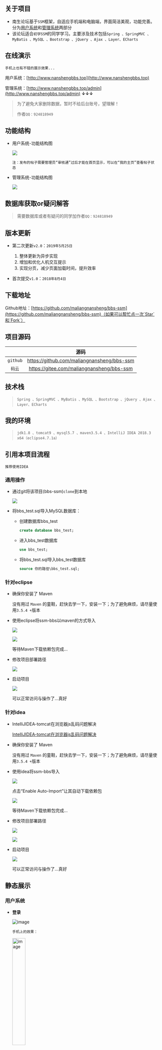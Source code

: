 ## 关于项目

- 南生论坛基于`SSM`框架，自适应手机端和电脑端，界面简洁美观，功能完善。分为[用户系统](http://www.nanshengbbs.top)和[管理系统](http://www.nanshengbbs.top/admin)两部分
- 该论坛适合`初学SSM`的同学学习。主要涉及技术包括`Spring 、SpringMVC 、MyBatis 、MySQL 、Bootstrap 、jQuery 、Ajax 、Layer、ECharts`

## 在线演示

`手机上也有不错的展示效果...`

用户系统：[http://www.nanshengbbs.top](http://www.nanshengbbs.top)

管理系统：[http://www.nanshengbbs.top/admin](http://www.nanshengbbs.top/admin)    **↓↓↓**

> 为了避免大家删除数据，暂时不给后台账号，望理解！
>
> 作者`QQ：924818949`

## 功能结构

- 用户系统-功能结构图

  ![](picture/用户系统功能结构图.png)

  `注：发布的帖子需要管理员“审核通”过后才能在首页显示，可以在“我的主页”查看帖子状态`

- 管理系统-功能结构图

  ![](picture/管理系统功能结构图.png)

## 数据库获取or疑问解答

> 需要数据库或者有疑问的同学加作者`QQ：924818949`

## 版本更新

- 第二次更新`v2.0`：`2019年5月25日`
  1. 整体更新为异步实现
  2. 增加和优化人机交互提示
  3. 实现分页，减少页面加载时间，提升效率

- 首次提交`v1.0`：`2018年8月4日`

## 下载地址

Github地址：[https://github.com/maliangnansheng/bbs-ssm](https://github.com/maliangnansheng/bbs-ssm)（如果可以帮忙点一次`Star`和`Fork`）

## 项目源码

|          |                     源码                     |
| :------: | :------------------------------------------: |
| `github` | <https://github.com/maliangnansheng/bbs-ssm> |
|  `码云`  | <https://gitee.com/maliangnansheng/bbs-ssm>  |

## 技术栈

> `Spring 、SpringMVC 、MyBatis 、MySQL 、Bootstrap 、jQuery 、Ajax 、Layer、ECharts`

## 我的环境

> `jdk1.8 、tomcat9 、mysql5.7 、maven3.5.4 、IntelliJ IDEA 2018.3 x64（eclipse4.7.1a）`

## 引用本项目流程

`推荐使用IDEA`

### 通用操作

- 通过git将该项目(bbs-ssm)`clone`到本地

  ![](picture/clone.png)

- 将bbs_test.sql导入MySQL数据库：

  - 创建数据库bbs_test

    ```sql
    create database bbs_test;
    ```

  - 进入bbs_test数据库

    ```sql
    use bbs_test;
    ```

  - 将bbs_test.sql导入bbs_test数据库

    ```sql
    source 你的路径\bbs_test.sql;
    ```

### 针对eclipse

- 确保你安装了 Maven

  没有用过 `Maven` 的童鞋，赶快去学一下，安装一下；为了避免麻烦，请尽量使用`3.5.4 +`版本

- 使用eclipse将ssm-bbs以maven的方式导入

  ![](picture/maven1.png)

  ![](picture/maven2.png)

  等待Maven下载依赖包完成...

- 修改项目部署路径

  ![](picture/tomcat.png)

- 启动项目

  ![](picture/run.png)

  可以正常访问与操作了...真好

### 针对idea

- IntelliJIDEA-tomcat在浏览器js乱码问题解决

  [IntelliJIDEA-tomcat在浏览器js乱码问题解决](http://blog.nanshengbbs.top:8080/2019/04/28/IntelliJIDEA-tomcat%E5%9C%A8%E6%B5%8F%E8%A7%88%E5%99%A8js%E4%B9%B1%E7%A0%81%E9%97%AE%E9%A2%98%E8%A7%A3%E5%86%B3/)

- 确保你安装了 Maven

  没有用过 `Maven` 的童鞋，赶快去学一下，安装一下；为了避免麻烦，请尽量使用`3.5.4 +`版本

- 使用idea将ssm-bbs导入

  ![](picture/idea001.png)

  点击“Enable Auto-Import”让其自动下载依赖包

  ![](picture/idea002.png)

  等待Maven下载依赖包完成...

- 修改项目部署路径

  ![](/picture/idea003.png)

  ![](picture/idea004.png)

- 启动项目

  ![](picture/idea005.png)

  可以正常访问与操作了...真好

## 静态展示

### 用户系统

- **登录**

  ![image](picture/用户-登录2.png)

  `手机上的效果：`

  <img src="picture/手机-登录.jpg" alt="image" width="30%;" />

- **注册**

  ![image](picture/用户-注册.png)

  `手机上的效果：`

  <img src="picture/手机-注册.jpg" alt="image" width="30%;" />

- **首页-登录前**

  ![image](picture/用户-首页-登录前.png)

  `手机上的效果：`

  <img src="picture/手机-首页-登录前.jpg" alt="image" width="30%;" />

- **首页-登录后**

  ![image](picture/用户-首页-登陆后.png)

  `手机上的效果：`

  <img src="picture/手机-首页-登录后.jpg" alt="image" width="30%;" />

- **发帖**

  ![image](picture/用户-发帖2.png)

  `手机上的效果：`

  <img src="picture/手机-发帖.jpg" alt="image" width="30%;" />

- **个人主页**

  ![image](picture/用户-个人主页2.png)

  `手机上的效果：`

  <img src="picture/手机-个人主页.jpg" alt="image" width="30%;" />

- **编辑个人资料**

  ![image](picture/用户-编辑个人资料2.png)

  `手机上的效果：`

  <img src="picture/手机-编辑个人资料.jpg" alt="image" width="30%;" />

- **基本信息设置**

  ![image](picture/用户-基本信息设置2.png)

  `手机上的效果：`

  <img src="picture/手机-基本信息设置.jpg" alt="image" width="30%;" />

- **修改头像**

  ![image](picture/用户-上传头像2.png)

  `手机上的效果：`

  <img src="picture/手机-修改头像.jpg" alt="image" width="30%;" />

- **动态**

  ![image](picture/用户-动态.png)

  `手机上的效果：`

  <img src="picture/手机-动态.jpg" alt="image" width="30%;" />

- **回答**

  ![image](picture/用户-回答.png)

  `手机上的效果：`

  <img src="picture/手机-回复.jpg" alt="image" width="30%;" />

- **关注**

  ![image](picture/用户-关注.png)

  `手机上的效果：`

  <img src="picture/手机-关注.jpg" alt="image" width="30%;" />

- **收藏**

  ![image](picture/用户-收藏.png)

  `手机上的效果：`

  <img src="picture/手机-收藏.jpg" alt="image" width="30%;" />

- **相册**

  ![image](picture/用户-相册.png)

  `手机上的效果：`

  <img src="picture/手机-相册.jpg" alt="image" width="30%;" />

- **有照片的相册**

  ![image](picture/用户-照片-有.png)

  `手机上的效果：`

  <img src="picture/手机-有照片的相册.jpg" alt="image" width="30%;" />

- **无照片的相册**

  ![image](picture/用户-照片-无.png)

  `手机上的效果：`

  <img src="picture/手机-无照片的相册.jpg" alt="image" width="30%;" />

### 管理员系统

- **登录**

  ![image](picture/管理员-登录2.png)

- **初始页面**

  ![image](picture/管理员-初始页面.png)

- **用户管理**

  ![image](picture/管理员-用户管理2.png)

- **帖子管理**

  ![image](picture/管理员-帖子管理2.png)

- **版块管理**

  ![image](picture/管理员-版块管理2.png)

- **访问记录**

  ![image](picture/管理员-访问记录.png)

